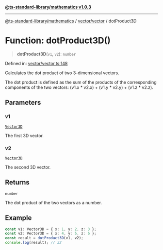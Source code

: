 [**@ts-standard-library/mathematics v1.0.3**](../../../README.md)

***

[@ts-standard-library/mathematics](../../../README.md) / [vector/vector](../README.md) / dotProduct3D

# Function: dotProduct3D()

> **dotProduct3D**(`v1`, `v2`): `number`

Defined in: [vector/vector.ts:148](https://github.com/gabaudette/ts-stdlib/blob/be448e6a9d9c20c6c2f27f6550ce4e65fc8c9b89/packages/mathematics/src/vector/vector.ts#L148)

Calculates the dot product of two 3-dimensional vectors.

The dot product is defined as the sum of the products of the corresponding components
of the two vectors: (v1.x * v2.x) + (v1.y * v2.y) + (v1.z * v2.z).

## Parameters

### v1

[`Vector3D`](../type-aliases/Vector3D.md)

The first 3D vector.

### v2

[`Vector3D`](../type-aliases/Vector3D.md)

The second 3D vector.

## Returns

`number`

The dot product of the two vectors as a number.

## Example

```ts
const v1: Vector3D = { x: 1, y: 2, z: 3 };
const v2: Vector3D = { x: 4, y: 5, z: 6 };
const result = dotProduct3D(v1, v2);
console.log(result); // 32
```

